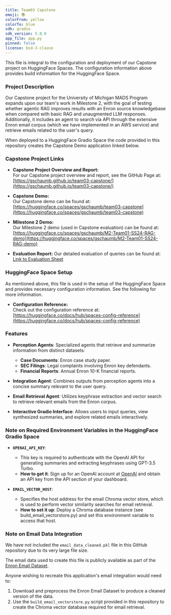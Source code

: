 ```yaml
---
title: Team03 Capstone
emoji: 📚
colorFrom: yellow
colorTo: blue
sdk: gradio
sdk_version: 5.8.0
app_file: app.py
pinned: false
license: bsd-3-clause
---
```


This file is integral to the configuration and deployment of our Capstone project on HuggingFace Spaces. The configuration information above provides build information for the HuggingFace Space. 

### Project Description

 Our Capstone project for the University of Michigan MADS Program expands upon our team's work in Milestone 2, with the goal of testing whether agentic RAG improves results with an Enron source knowledgebase when compared with basic RAG and unaugmented LLM responses. Additionally, it includes an agent to search via API through the extensive Enron email corpus (which we have implemented in an AWS service) and retrieve emails related to the user's query.

 When deployed to a HuggingFace Gradio Space the code provided in this repository creates the Capstone Demo application linked below.

### Capstone Project Links

- **Capstone Project Overview and Report:**  
  For our Capstone project overview and report, see the GitHub Page at:  
  [https://gschaumb.github.io/team03-capstone/](https://gschaumb.github.io/team03-capstone/)

- **Capstone Demo:**  
  Our Capstone demo can be found at:  
  [https://huggingface.co/spaces/gschaumb/team03-capstone](https://huggingface.co/spaces/gschaumb/team03-capstone)

- **Milestone 2 Demo:**  
  Our Milestone 2 demo (used in Capstone evaluation) can be found at:  
  [https://huggingface.co/spaces/gschaumb/M2-Team01-SS24-RAG-demo](https://huggingface.co/spaces/gschaumb/M2-Team01-SS24-RAG-demo)

- **Evaluation Report:**
  Our detailed evaluation of queries can be found at:
  <a href="https://docs.google.com/spreadsheets/d/e/2PACX-1vSazYHLTkUGFPhN0KqDidJPrdtEYcs3apmemOkPjzgAiDhl2EkmxVk55jNxtcmBArZyzzSyyAPiA6nU/pubhtml?widget=true&amp;headers=false" target="_blank">Link to Evaluation Sheet</a>
  

### HuggingFace Space Setup

As mentioned above, this file is used in the setup of the HuggingFace Space and provides necessary configuration information. See the following for more information.

- **Configuration Reference:**  
  Check out the configuration reference at:  
  [https://huggingface.co/docs/hub/spaces-config-reference](https://huggingface.co/docs/hub/spaces-config-reference)


### Features

- **Perception Agents**: Specialized agents that retrieve and summarize information from distinct datasets:
  - **Case Documents**: Enron case study paper.
  - **SEC Filings**: Legal complaints involving Enron key defendants.
  - **Financial Reports**: Annual Enron 10-K financial reports.

- **Integration Agent**: Combines outputs from perception agents into a concise summary relevant to the user query.

- **Email Retrieval Agent**: Utilizes keyphrase extraction and vector search to retrieve relevant emails from the Enron corpus.

- **Interactive Gradio Interface**: Allows users to input queries, view synthesized summaries, and explore related emails interactively.


### Note on Required Environment Variables in the HuggingFace Gradio Space

- **`OPENAI_API_KEY`**:  
  - This key is required to authenticate with the OpenAI API for generating summaries and extracting keyphrases using GPT-3.5 Turbo.  
  - **How to get it**: Sign up for an OpenAI account at [OpenAI](https://platform.openai.com/signup/) and obtain an API key from the API section of your dashboard.

- **`EMAIL_VECTOR_HOST`**:  
  - Specifies the host address for the email Chroma vector store, which is used to perform vector similarity searches for email retrieval.
  - **How to set it up**: Deploy a Chroma database instance (see build_email_vectorstore.py) and set this environment variable to access that host.


### Note on Email Data Integration

We have not included the `email_data_cleaned.pkl` file in this GitHub repository due to its very large file size.

The email data used to create this file is publicly available as part of the [Enron Email Dataset](https://enrondata.readthedocs.io/en/latest/data/calo-enron-email-dataset/).

Anyone wishing to recreate this application's email integration would need to:
1. Download and preprocess the Enron Email Dataset to produce a cleaned version of the data.
2. Use the `build_email_vectorstore.py` script provided in this repository to create the Chroma vector database required for email retrieval.
